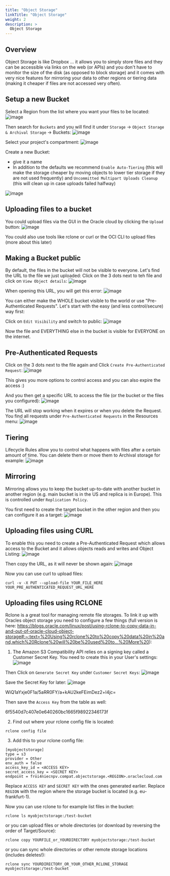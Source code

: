 ```yaml
---
title: "Object Storage"
linkTitle: "Object Storage"
weight: 2
description: >
  Object Storage
---
```


## Overview

Object Storage is like Dropbox ... it allows you to simply
store files and they can be accessible via links on the web (or APIs) and you
don't have to monitor the size of the disk (as opposed to block storage) and it
comes with very nice features for mirroring your data to other regions or
tiering data (making it cheaper if files are not accessed very often).

## Setup a new Bucket

Select a Region from the list where you want your files to be located:
![image](https://user-images.githubusercontent.com/4021595/161411496-e142dfdc-b84d-4e67-9ea0-71bc74a3f157.png)

Then search for `Buckets` and you will find it under `Storage` -> `Object Storage & Archival Storage` -> Buckets:
![image](https://user-images.githubusercontent.com/4021595/161411526-7e47aa08-5284-4d21-b3bb-9501f34a29fa.png)

Select your project's compartment:
![image](https://user-images.githubusercontent.com/4021595/161411532-efc61a06-e927-4f09-bfcb-ca777a2eb259.png)

Create a new Bucket:
- give it a name
- In addition to the defaults we recommend `Enable Auto-Tiering` (this will make the storage cheaper by moving objects to lower tier storage if they are not used frequently) and `Uncommitted Multipart Uploads Cleanup` (this will clean up in case uploads failed halfway)

![image](https://user-images.githubusercontent.com/4021595/161411600-37cf0399-2376-41cf-8dd7-cb75f7ad8a58.png)


## Uploading files to a bucket

You could upload files via the GUI in the Oracle cloud by clicking the `Upload` button:
![image](https://user-images.githubusercontent.com/4021595/161412082-f95b1d4c-67f9-4b69-a360-fd7aab8bc508.png)

You could also use tools like rclone or curl or the OCI CLI to upload files (more about this later)

## Making a Bucket public

By default, the files in the bucket will not be visible to everyone. Let's find the URL to the file we just uploaded: Click on the 3 dots next to teh file and click on `View Object details`:
![image](https://user-images.githubusercontent.com/4021595/161412133-d4437e2b-4886-4b16-ae05-8ec2e2215dd1.png)

When opening this URL, you will get this error:
![image](https://user-images.githubusercontent.com/4021595/161412164-ed46dd79-ee10-42ea-80dc-b1a8088e38f1.png)

You can either make the WHOLE bucket visible to the world or use "Pre-Authenticated Requests". Let's start with the easy (and less control/secure) way first:

Click on `Edit Visibility` and switch to public:
![image](https://user-images.githubusercontent.com/4021595/161412193-e3ec0171-9b0b-46f5-885e-17163b1cb8c2.png)

Now the file and EVERYTHING else in the bucket is visible for EVERYONE on the internet. 

## Pre-Authenticated Requests

Click on the 3 dots next to the file again and Click `Create Pre-Authenticated Request`:
![image](https://user-images.githubusercontent.com/4021595/161412278-26bbead8-7a58-43b3-8d31-e88a892f83fa.png)

This gives you more options to control access and you can also expire the access :)

And you then get a specific URL to access the file (or the bucket or the files you configured):
![image](https://user-images.githubusercontent.com/4021595/161412301-5fe1b423-e6ed-458a-9347-fdf8e3915fe0.png)

The URL will stop working when it expires or when you delete the Request. You find all requests under `Pre-Authenticated Requests` in the Resources menu:
![image](https://user-images.githubusercontent.com/4021595/161412353-319882d3-7016-4e1b-800f-f9a77b2af0a1.png)


## Tiering
Lifecycle Rules allow you to control what happens with files after a certain amount of time. You can delete them or move them to Archival storage for example:
![image](https://user-images.githubusercontent.com/4021595/161412377-63896ae5-8d02-4bfc-bf4f-e8b30010281d.png)


## Mirroring
Mirroring allows you to keep the bucket up-to-date with another bucket in another region (e.g. main bucket is in the US and replica is in Europe). This is controlled under `Replication Policy`.

You first need to create the target bucket in the other region and then you can configure it as a target:
![image](https://user-images.githubusercontent.com/4021595/161412505-d64a0177-e520-46f5-86b8-f08c4e60b962.png)




## Uploading files using CURL
To enable this you need to create a Pre-Authenticated Request which allows access to the Bucket and it allows objects reads and writes and Object Listing:
![image](https://user-images.githubusercontent.com/4021595/161412582-5f0ff3c7-f207-4ca1-811f-163ef2355fd2.png)

Then copy the URL, as it will never be shown again:
![image](https://user-images.githubusercontent.com/4021595/161412595-a9d4710a-f65d-408e-a025-1208e35ba0fe.png)

Now you can use curl to upload files:
```
curl -v -X PUT --upload-file YOUR_FILE_HERE YOUR_PRE_AUTHENTICATED_REQUEST_URL_HERE
```

## Uploading files using RCLONE
Rclone is a great tool for managing remote file storages. To link it up with Oracles object storage you need to configure a few things (full version is here: https://blogs.oracle.com/linux/post/using-rclone-to-copy-data-in-and-out-of-oracle-cloud-object-storage#:~:text=%20Using%20rclone%20to%20copy%20data%20in%20and,which%20Rclone%20will%20be%20used%20to...%20More%20):


1) The Amazon S3 Compatibility API relies on a signing key called a Customer Secret Key. You need to create this in your User's settings:
![image](https://user-images.githubusercontent.com/4021595/161412892-0e9d6190-362c-41b5-9579-5f9a2371ebed.png)

Then Click on `Generate Secret Key` under `Customer Secret Keys`:
![image](https://user-images.githubusercontent.com/4021595/161412964-dd036c50-834e-436f-a8d1-a44da80f29d2.png)

Save the Secret Key for later:
![image](https://user-images.githubusercontent.com/4021595/161412970-d22661cd-b549-48ff-8c33-15ba538f02d6.png)

WiQ1aYxje0F1a/5aRR0FY/a+kAU2keFEimDez2+l4jc=

Then save the `Access Key` from the table as well: 

6f5540d7c407e0e640260bc1665f98922346173f


2) Find out where your rclone config file is located:
```
rclone config file
```

3) Add this to your rclone config file:

```
[myobjectstorage]
type = s3
provider = Other
env_auth = false
access_key_id = <ACCESS KEY>
secret_access_key = <SECRET KEY>
endpoint = froi4niecnpv.compat.objectstorage.<REGION>.oraclecloud.com
```
Replace `ACCESS KEY` and `SECRET KEY` with the ones generated earlier. Replace `REGION` with the region where the storage bucket is located (e.g. eu-frankfurt-1).

Now you can use rclone to for example list files in the bucket:
```
rclone ls myobjectstorage:/test-bucket
```

or you can upload files or whole directories (or download by reversing the order of Target/Source):
```
rclone copy YOURFILE_or_YOURDIRECTORY myobjectstorage:/test-bucket
```

or you can sync whole directories or other remote storage locations (includes deletes!):
```
rclone sync YOURDIRECTORY_OR_YOUR_OTHER_RCLONE_STORAGE myobjectstorage:/test-bucket
```
